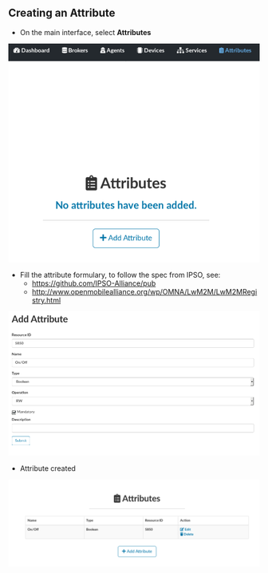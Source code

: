 ## Creating an Attribute

- On the main interface, select **Attributes**

![](img/walkthrough/1.png)

- Fill the attribute formulary, to follow the spec from IPSO, see:
  - https://github.com/IPSO-Alliance/pub
  - http://www.openmobilealliance.org/wp/OMNA/LwM2M/LwM2MRegistry.html

![](img/walkthrough/2.png)

- Attribute created

![](img/walkthrough/3.png)

<br>

